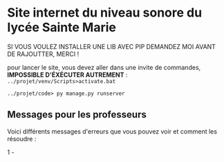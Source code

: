 # Site internet du niveau sonore du lycée Sainte Marie

SI VOUS VOULEZ INSTALLER UNE LIB AVEC PIP DEMANDEZ MOI AVANT DE RAJOUTTER, MERCI !

pour lancer le site, vous devez aller dans une invite de commandes, **IMPOSSIBLE D'ÉXÉCUTER AUTREMENT** :
`../projet/venv/Scripts>activate.bat`

`../projet/code> py manage.py runserver`

## Messages pour les professeurs

Voici différents messages d'erreurs que vous pouvez voir et comment les résoudre :

1 - 
